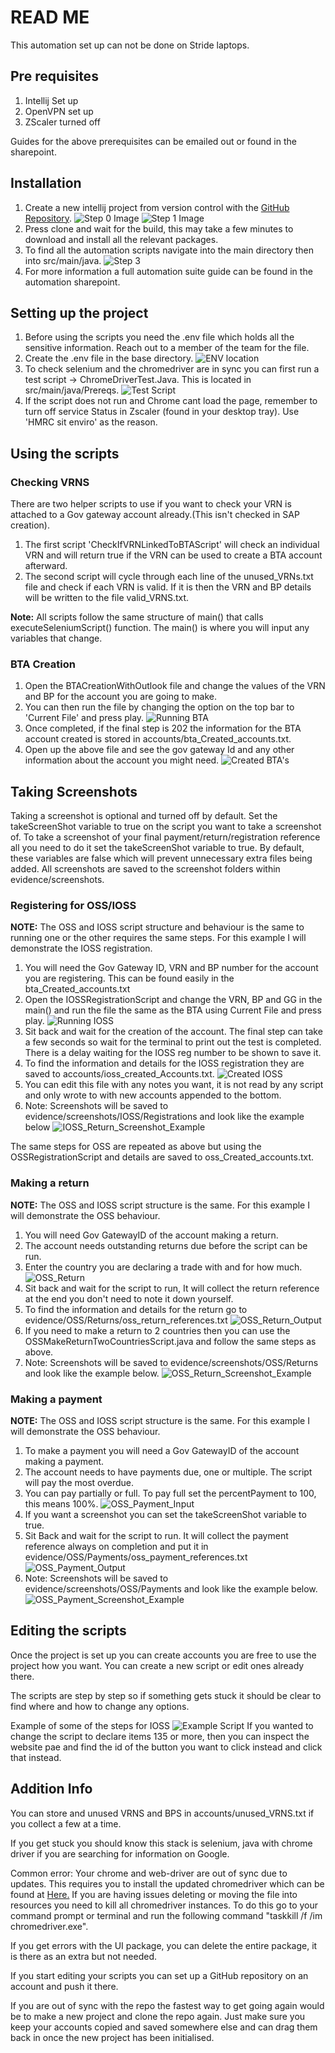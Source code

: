 # READ ME
This automation set up can not be done on Stride laptops. 
## Pre requisites
1. Intellij Set up
2. OpenVPN set up
3. ZScaler turned off

Guides for the above prerequisites can be emailed out or found in the sharepoint. 

## Installation
1. Create a new intellij project from version control with the [GitHub Repository](https://github.com/MaspTestTeam/TestAutomation).
![Step 0 Image](assets/start_point_new_project.PNG)
![Step 1 Image](/assets/intellij_step.PNG)
2. Press clone and wait for the build, this may take a few minutes to download and install all the relevant packages.
3. To find all the automation scripts navigate into the main directory then into src/main/java.
![Step 3](/assets/where_the_scripts_are.PNG)
4. For more information a full automation suite guide can be found in the automation sharepoint. 


## Setting up the project
1. Before using the scripts you need the .env file which holds all the sensitive information. Reach out to a member of the team for the file.
2. Create the .env file in the base directory.
![ENV location](/assets/env_location.PNG)
3. To check selenium and the chromedriver are in sync you can first run a test script -> ChromeDriverTest.Java. This is located in src/main/java/Prereqs.
![Test Script](assets/test_script_location.PNG)
4. If the script does not run and Chrome cant load the page, remember to turn off service Status in Zscaler (found in your desktop tray). Use 'HMRC sit enviro' as the reason.


## Using the scripts
### Checking VRNS
There are two helper scripts to use if you want to check your VRN is attached to a Gov gateway account already.(This isn't checked in SAP creation).
1. The first script 'CheckIfVRNLinkedToBTAScript' will check an individual VRN and will return true if the VRN can be used to create a BTA account afterward.
2. The second script will cycle through each line of the unused_VRNs.txt file and check if each VRN is valid. If it is then the VRN and BP details will be written to the file valid_VRNS.txt.

**Note:** All scripts follow the same structure of main() that calls executeSeleniumScript() function. The main() is where you will input any variables that change. 
### BTA Creation
1. Open the BTACreationWithOutlook file and change the values of the VRN and BP for the account you are going to make.
2. You can then run the file by changing the option on the top bar to 'Current File' and press play.
![Running BTA](assets/running_BTA_Creation.PNG)
3. Once completed, if the final step is 202 the information for the BTA account created is stored in accounts/bta_Created_accounts.txt.
4. Open up the above file and see the gov gateway Id and any other information about the account you might need.
![Created BTA's](assets/created_BTAs.PNG)


## Taking Screenshots
Taking a screenshot is optional and turned off by default. Set the takeScreenShot variable to true on the script you want to take a screenshot of.
To take a screenshot of your final payment/return/registration reference all you need to do it set the takeScreenShot variable to true.
By default, these variables are false which will prevent unnecessary extra files being added.
All screenshots are saved to the screenshot folders within evidence/screenshots.

### Registering for OSS/IOSS
**NOTE:** The OSS and IOSS script structure and behaviour is the same to running one or the other requires the same steps. 
For this example I will demonstrate the IOSS registration.
1. You will need the Gov Gateway ID, VRN and BP number for the account you are registering. This can be found easily in the bta_Created_accounts.txt
2. Open the IOSSRegistrationScript and change the VRN, BP and GG in the main() and run the file the same as the BTA using Current File and press play.
![Running IOSS](assets/running_IOSS_Reg.PNG)
3. Sit back and wait for the creation of the account. The final step can take a few seconds so wait for the terminal to print out the test is completed. There is a delay waiting for the IOSS reg number to be shown to save it.
4. To find the information and details for the IOSS registration they are saved to accounts/ioss_created_Accounts.txt.
![Created IOSS](assets/created_IOSS_accounts.PNG)
5. You can edit this file with any notes you want, it is not read by any script and only wrote to with new accounts appended to the bottom.
6. Note: Screenshots will be saved to evidence/screenshots/IOSS/Registrations and look like the example below
![IOSS_Return_Screenshot_Example](assets/IOSS_reg_screenshot_example.PNG)

The same steps for OSS are repeated as above but using the OSSRegistrationScript and details are saved to oss_Created_accounts.txt.

### Making a return
**NOTE:** The OSS and IOSS script structure is the same. For this example I will demonstrate the OSS behaviour.
1. You will need Gov GatewayID of the account making a return.
2. The account needs outstanding returns due before the script can be run. 
3. Enter the country you are declaring a trade with and for how much.
![OSS_Return](assets/OSS_return_input.PNG)
4. Sit back and wait for the script to run, It will collect the return reference at the end you don't need to note it down yourself.
5. To find the information and details for the return go to evidence/OSS/Returns/oss_return_references.txt
![OSS_Return_Output](assets/OSS_return_output.PNG)
6. If you need to make a return to 2 countries then you can use the OSSMakeReturnTwoCountriesScript.java and follow the same steps as above.
7. Note: Screenshots will be saved to evidence/screenshots/OSS/Returns and look like the example below.
![OSS_Return_Screenshot_Example](assets/OSS_return_screenshot_example.PNG)

### Making a payment
**NOTE:** The OSS and IOSS script structure is the same. For this example I will demonstrate the OSS behaviour.
1. To make a payment you will need a Gov GatewayID of the account making a payment.
2. The account needs to have payments due, one or multiple. The script will pay the most overdue.
3. You can pay partially or full. To pay full set the percentPayment to 100, this means 100%.
![OSS_Payment_Input](assets/OSS_return_input.PNG)
4. If you want a screenshot you can set the takeScreenShot variable to true.
5. Sit Back and wait for the script to run. It will collect the payment reference always on completion and put it in evidence/OSS/Payments/oss_payment_references.txt
![OSS_Payment_Output](assets/OSS_payment_output.PNG)
6. Note: Screenshots will be saved to evidence/screenshots/OSS/Payments and look like the example below.
![OSS_Payment_Screenshot_Example](assets/OSS_payment_screenshot_example.PNG)


## Editing the scripts
Once the project is set up you can create accounts you are free to use the project how you want. You can create a new script or edit ones already there.

The scripts are step by step so if something gets stuck it should be clear to find where and how to change any options.

Example of some of the steps for IOSS
![Example Script](/assets/script_example.PNG)
If you wanted to change the script to declare items 135 or more, then you can inspect the website pae and find the id of the button you want to click instead and click that instead.


## Addition Info
You can store and unused VRNS and BPS in accounts/unused_VRNS.txt if you collect a few at a time.

If you get stuck you should know this stack is selenium, java with chrome driver if you are searching for information on Google.

Common error: Your chrome and web-driver are out of sync due to updates. This requires you to install the updated chromedriver which can be found at [Here.](https://googlechromelabs.github.io/chrome-for-testing/) 
If you are having issues deleting or moving the file into resources you need to kill all chromedriver instances.
To do this go to your command prompt or terminal and run the following command "taskkill /f /im chromedriver.exe".

If you get errors with the UI package, you can delete the entire package, it is there as an extra but not needed.

If you start editing your scripts you can set up a GitHub repository on an account and push it there. 

If you are out of sync with the repo the fastest way to get going again would be to make a new project and clone the repo again. Just make sure you keep your accounts copied and saved somewhere else and can drag them back in once the new project has been initialised. 
